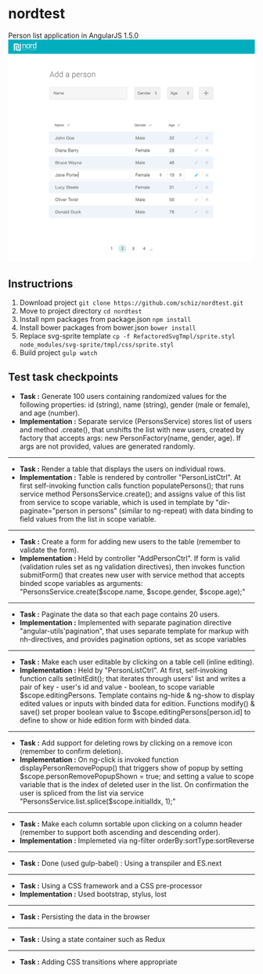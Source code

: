# nordtest
Person list application in AngularJS 1.5.0
![alt text](https://github.com/schiz/nordtest/raw/master/personlist.png "Person list app")

## Instructrions

1. Download project `git clone https://github.com/schiz/nordtest.git`
2. Move to project directory `cd nordtest` 
3. Install npm packages from package.json `npm install`
4. Install bower packages from bower.json `bower install`
5. Replace svg-sprite template `cp -f RefactoredSvgTmpl/sprite.styl node_modules/svg-sprite/tmpl/css/sprite.styl`
5. Build project `gulp watch`

## Test task checkpoints
- **Task :** Generate 100 users containing randomized values for the following properties: id (string), name (string), gender (male or female), and age (number). 
- **Implementation :** Separate service (PersonsService) stores list of users and method .create(), that unshifts the list with new users, created by factory that accepts args: new PersonFactory(name, gender, age). If args are not provided, values are generated randomly.

---

- **Task :** Render a table that displays the users on individual rows. 
- **Implementation :** Table is rendered by controller "PersonListCtrl". At first self-invoking function calls function populatePersons(); that runs service method PersonsService.create(); and assigns value of this list from service to scope variable, which is used in template by "dir-paginate="person in persons" (similar to ng-repeat) with data binding to field values from the list in scope variable.

---

- **Task :** Create a form for adding new users to the table (remember to validate the form). 
- **Implementation :** Held by controller "AddPersonCtrl". If form is valid (validation rules set as ng validation directives), then invokes function submitForm() that creates new user with service method that accepts binded scope variables as arguments: "PersonsService.create($scope.name, $scope.gender, $scope.age);"

---

- **Task :** Paginate the data so that each page contains 20 users. 
- **Implementation :** Implemented with separate pagination directive "angular-utils'pagination", that uses separate template for markup with nh-directives, and provides pagination options, set as scope variables

---

- **Task :** Make each user editable by clicking on a table cell (inline editing). 
- **Implementation :** Held by "PersonListCtrl". At first, self-invoking function calls setInitEdit(); that iterates through users' list and writes a pair of key - user's id and value - boolean, to scope variable $scope.editingPersons. Template contains ng-hide & ng-show to display edited values or inputs with binded data for edition. Functions modify() & save() set proper boolean value to $scope.editingPersons[person.id] to define to show or hide edition form with binded data.

---

- **Task :** Add support for deleting rows by clicking on a remove icon (remember to confirm deletion). 
- **Implementation :** On ng-click is invoked function displayPersonRemovePopup() that triggers show of popup by setting $scope.personRemovePopupShown = true; and setting a value to scope variable that is the index of deleted user in the list. On confirmation the user is spliced from the list via service "PersonsService.list.splice($scope.initialIdx, 1);"

---

- **Task :** Make each column sortable upon clicking on a column header (remember to support both ascending and descending order).
- **Implementation :** Implemeted via ng-filter orderBy:sortType:sortReverse

---

- **Task :** Done (used gulp-babel) : Using a transpiler and ES.next

---

- **Task :** Using a CSS framework and a CSS pre-processor
- **Implementation :** Used bootstrap, stylus, lost

---

- **Task :** Persisting the data in the browser

---

- **Task :** Using a state container such as Redux

---

- **Task :** Adding CSS transitions where appropriate
